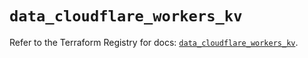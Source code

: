 # `data_cloudflare_workers_kv`

Refer to the Terraform Registry for docs: [`data_cloudflare_workers_kv`](https://registry.terraform.io/providers/cloudflare/cloudflare/5.3.0/docs/data-sources/workers_kv).
